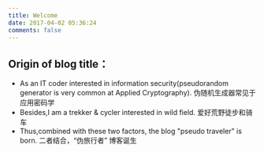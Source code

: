 ```yaml
---
title: Welcome
date: 2017-04-02 05:36:24
comments: false
---
```



##  Origin of blog title：
* As an IT coder interested in information security(pseudorandom generator is very common at Applied Cryptography).
  伪随机生成器常见于应用密码学
* Besides,I am a trekker & cycler interested in wild field. 
  爱好荒野徒步和骑车
* Thus,combined with these two factors, the blog "pseudo traveler" is born.
  二者结合，“伪旅行者” 博客诞生

